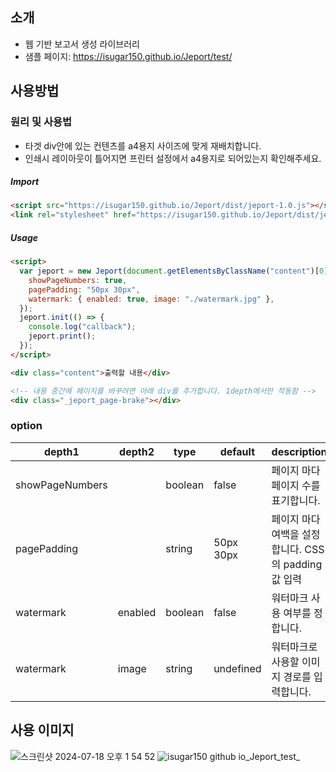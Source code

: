 ## 소개

- 웹 기반 보고서 생성 라이브러리
- 샘플 페이지: https://isugar150.github.io/Jeport/test/

## 사용방법

### 원리 및 사용법

- 타겟 div안에 있는 컨텐츠를 a4용지 사이즈에 맞게 재배치합니다.
- 인쇄시 레이아웃이 틀어지면 프린터 설정에서 a4용지로 되어있는지 확인해주세요.
##### Import
``` html
<script src="https://isugar150.github.io/Jeport/dist/jeport-1.0.js"></script>
<link rel="stylesheet" href="https://isugar150.github.io/Jeport/dist/jeport-1.0.css" />
```
##### Usage
```html
<script>
  var jeport = new Jeport(document.getElementsByClassName("content")[0], {
    showPageNumbers: true,
    pagePadding: "50px 30px",
    watermark: { enabled: true, image: "./watermark.jpg" },
  });
  jeport.init(() => {
    console.log("callback");
    jeport.print();
  });
</script>

<div class="content">출력할 내용</div>
```

```html
<!-- 내용 중간에 페이지를 바꾸려면 아래 div를 추가합니다. 1depth에서만 작동함 -->
<div class="_jeport_page-brake"></div>
```

### option

| depth1          | depth2  | type    | default   | description                                         |
| --------------- | ------- | ------- | --------- | --------------------------------------------------- |
| showPageNumbers |         | boolean | false     | 페이지 마다 페이지 수를 표기합니다.                 |
| pagePadding     |         | string  | 50px 30px | 페이지 마다 여백을 설정합니다. CSS의 padding값 입력 |
| watermark       | enabled | boolean | false     | 워터마크 사용 여부를 정합니다.                      |
| watermark       | image   | string  | undefined | 워터마크로 사용할 이미지 경로를 입력합니다.         |

## 사용 이미지

![스크린샷 2024-07-18 오후 1 54 52](https://github.com/user-attachments/assets/bd726f77-c3ec-46e9-8a40-98266cc5b74f)
![isugar150 github io_Jeport_test_](https://github.com/user-attachments/assets/705109de-7b22-4257-ab01-a2c49e2140f4)
